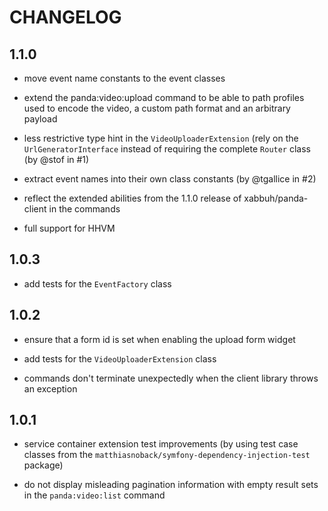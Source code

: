 CHANGELOG
=========

1.1.0
-----

* move event name constants to the event classes

* extend the panda:video:upload command to be able to path profiles used to
  encode the video, a custom path format and an arbitrary payload

* less restrictive type hint in the ``VideoUploaderExtension`` (rely on the
  ``UrlGeneratorInterface`` instead of requiring the complete ``Router`` class
  (by @stof in #1)

* extract event names into their own class constants (by @tgallice in #2)

* reflect the extended abilities from the 1.1.0 release of xabbuh/panda-client
  in the commands

* full support for HHVM

1.0.3
-----

* add tests for the ``EventFactory`` class

1.0.2
-----

* ensure that a form id is set when enabling the upload form widget

* add tests for the ``VideoUploaderExtension`` class

* commands don't terminate unexpectedly when the client library throws an
  exception

1.0.1
-----

* service container extension test improvements (by using test case classes
  from the ``matthiasnoback/symfony-dependency-injection-test`` package)

* do not display misleading pagination information with empty result sets in
  the ``panda:video:list`` command
